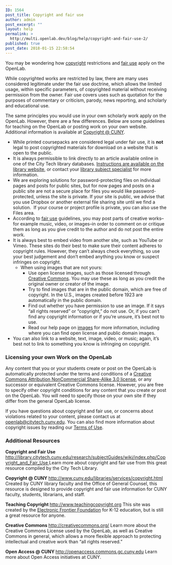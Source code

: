 ```yaml
---
ID: 1564
post_title: Copyright and fair use
author: admin
post_excerpt: ""
layout: help
permalink: >
  http://multi.openlab.dev/blog/help/copyright-and-fair-use-2/
published: true
post_date: 2018-01-15 22:58:54
---
```

You may be wondering how <a href="http://library.citytech.cuny.edu/research/subjectGuides/wiki/index.php/Copyright_and_Fair_Use">copyright</a> restrictions and <a href="http://library.citytech.cuny.edu/research/subjectGuides/wiki/index.php/Copyright_and_Fair_Use">fair use</a> apply on the OpenLab.

While copyrighted works are restricted by law, there are many uses considered legitimate under the fair use doctrine, which allows the limited usage, within specific parameters, of copyrighted material without receiving permission from the owner. Fair use covers uses such as quotation for the purposes of commentary or criticism, parody, news reporting, and scholarly and educational use.

The same principles you would use in your own scholarly work apply on the OpenLab. However, there are a few differences. Below are some guidelines for teaching on the OpenLab or posting work on your own website. Additional information is available at <a href="http://www.cuny.edu/libraries/services/copyright.html">Copyright @ CUNY</a>.
<ul>
 	<li>While printed coursepacks are considered legal under fair use, it is <b>not </b>legal to post copyrighted materials for download on a website that is open to the public.</li>
 	<li>It is always permissible to link directly to an article available online in one of the City Tech library databases. <a href="http://cityte.ch/durable">Instructions are available on the library website</a>, or contact your <a href="http://library.citytech.cuny.edu/instruction/subjectSpecialists.php">library subject specialist</a> for more information.</li>
 	<li>We are exploring solutions for password-protecting files on individual pages and posts for public sites, but for now pages and posts on a public site are not a secure place for files you would like password-protected, unless the site is private. If your site is public, we advise that you use Dropbox or another external file sharing site until we find a solution.  If your course or project profile is private, you can also use the Files area.</li>
 	<li>According to <a href="http://www.teachingcopyright.org/handout/fair-use-faq">fair use</a> guidelines, you may post parts of creative works–for example music, video, or images–in order to comment on or critique them as long as you give credit to the author and do not post the entire work.</li>
 	<li>It is always best to embed video from another site, such as YouTube or Vimeo. These sites do their best to make sure their content adheres to copyright rules. However, they can’t always check everything, so use your best judgement and don’t embed anything you know or suspect infringes on copyright.
<ul>
 	<li>When using images that are not yours:
<ul>
 	<li>Use open license images, such as those licensed through <a href="http://creativecommons.org/licenses/">Creative Commons</a>. You may use these as long as you credit the original owner or creator of the image.</li>
 	<li>Try to find images that are in the public domain, which are free of copyright. In the U.S., images created before 1923 are automatically in the public domain.</li>
 	<li>Find out whether you have permission to use an image. If it says “all rights reserved” or “copyright,” do not use. Or, if you can’t find any copyright information or if you’re unsure, it’s best not to use.</li>
 	<li>Read our help page on <a href="https://openlab.citytech.cuny.edu/blog/help/following-copyright-guidelines-for-images/">images</a> for more information, including where you can find open license and public domain images.</li>
</ul>
</li>
</ul>
</li>
 	<li>You can also link to a website, text, image, video, or music; again, it’s best not to link to something you know is infringing on copyright.</li>
</ul>
<h3><b>Licensing your own Work on the OpenLab</b></h3>
Any content that you or your students create or post on the OpenLab is automatically protected under the terms and conditions of a <a href="http://creativecommons.org/licenses/by-nc-sa/3.0/">Creative Commons Attribution NonCommercial Share-Alike 3.0 license</a>, or any successor or equivalent Creative Commons license. However, you are free to specify other copyright conditions for any content that you create or post on the OpenLab. You will need to specify those on your own site if they differ from the general OpenLab license.

If you have questions about copyright and fair use, or concerns about violations related to your content, please contact us at openlab@citytech.cuny.edu. You can also find more information about copyright issues by reading our <a href="https://openlab.citytech.cuny.edu/about/terms-of-service/">Terms of Use</a>.
<h3><b>Additional Resources</b></h3>
<b>Copyright and Fair Use
</b><a href="http://library.citytech.cuny.edu/research/subjectGuides/wiki/index.php/Copyright_and_Fair_Use">http://library.citytech.cuny.edu/research/subjectGuides/wiki/index.php/Copyright_and_Fair_Use
</a>Learn more about copyright and fair use from this great resource compiled by the City Tech Library.

<b>Copyright @ CUNY
</b><a href="http://www.cuny.edu/libraries/services/copyright.html">http://www.cuny.edu/libraries/services/copyright.html
</a>Created by CUNY library faculty and the Office of General Counsel, this resource is designed to provide copyright and fair use information for CUNY faculty, students, librarians, and staff.

<b>Teaching Copyright
</b><a href="http://www.teachingcopyright.org/">http://www.teachingcopyright.org
</a>This site was created by the <a href="https://www.eff.org/">Electronic Frontier Foundation</a> for K-12 education, but is still a great resource for anyone.

<b>Creative Commons
</b><a href="http://creativecommons.org/">http://creativecommons.org/
</a>Learn more about the Creative Commons License used by the OpenLab, as well as Creative Commons in general, which allows a more flexible approach to protecting intellectual and creative work than “all rights reserved.”

<b>Open Access @ CUNY
</b><a href="http://openaccess.commons.gc.cuny.edu">http://openaccess.commons.gc.cuny.edu
</a>Learn more about Open Access initiatives at CUNY.